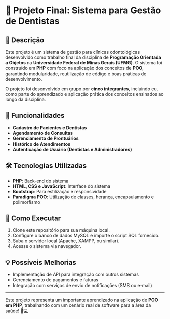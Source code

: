 # 🦷 Projeto Final: Sistema para Gestão de Dentistas

## 📌 Descrição
Este projeto é um sistema de gestão para clínicas odontológicas desenvolvido como trabalho final da disciplina de **Programação Orientada a Objetos** na **Universidade Federal de Minas Gerais (UFMG)**. O sistema foi construído em **PHP** com foco na aplicação dos conceitos de **POO**, garantindo modularidade, reutilização de código e boas práticas de desenvolvimento.

O projeto foi desenvolvido em grupo por **cinco integrantes**, incluindo eu, como parte do aprendizado e aplicação prática dos conceitos ensinados ao longo da disciplina.

## 🚀 Funcionalidades
- **Cadastro de Pacientes e Dentistas**
- **Agendamento de Consultas**
- **Gerenciamento de Prontuários**
- **Histórico de Atendimentos**
- **Autenticação de Usuário (Dentistas e Administradores)**

## 🛠️ Tecnologias Utilizadas
- **PHP**: Back-end do sistema
- **HTML, CSS e JavaScript**: Interface do sistema
- **Bootstrap**: Para estilização e responsividade
- **Paradigma POO**: Utilização de classes, herança, encapsulamento e polimorfismo

## 🎯 Como Executar
1. Clone este repositório para sua máquina local.
2. Configure o banco de dados MySQL e importe o script SQL fornecido.
3. Suba o servidor local (Apache, XAMPP, ou similar).
4. Acesse o sistema via navegador.

## 💡 Possíveis Melhorias
- Implementação de API para integração com outros sistemas
- Gerenciamento de pagamentos e faturas
- Integração com serviços de envio de notificações (SMS ou e-mail)

---
Este projeto representa um importante aprendizado na aplicação de **POO em PHP**, trabalhando com um cenário real de software para a área da saúde! 🏥💻

